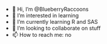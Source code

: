 - 👋 Hi, I’m @BlueberryRaccoons
- 👀 I’m interested in learning
- 🌱 I’m currently learning R and SAS
- 💞️ I’m looking to collaborate on stuff
- 📫 How to reach me: no

<!---
BlueberryRaccoons/BlueberryRaccoons is a ✨ special ✨ repository because its `README.md` (this file) appears on your GitHub profile.
You can click the Preview link to take a look at your changes.
--->
